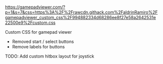 https://gamepadviewer.com/?p=1&s=7&css=https%3A%2F%2Frawcdn.githack.com%2FaldrinRamiro%2Fgamepadviewer_custom_css%2F994882334d68286ee8f27e58a2642531e22500e9%2Fcustom.css

Custom CSS for gamepad viewer

- Removed start / select buttons
- Remove labels for buttons

TODO:
Add custom hitbox layout for joystick
